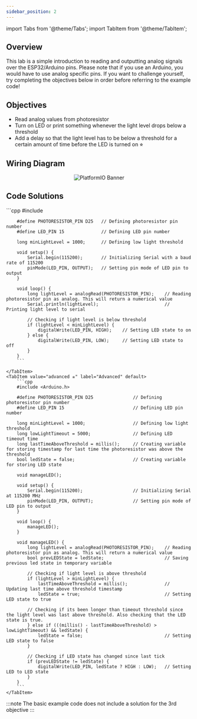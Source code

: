 ```yaml
---
sidebar_position: 2
---
```


import Tabs from '@theme/Tabs';
import TabItem from '@theme/TabItem';

## Overview
This lab is a simple introduction to reading and outputting analog signals over the ESP32/Arduino pins. Please note that if you use an Arduino, you would have to use analog specific pins. If you want to challenge yourself, try completing the objectives below in order before referring to the example code!


## Objectives
- Read analog values from photoresistor
- Turn on LED or print something whenever the light level drops below a threshold
- Add a delay so that the light level has to be below a threshold for a certain amount of time before the LED is turned on ⭐︎


## Wiring Diagram

<p align="center">
  <img src="/Atlas/img/LAB-AnalogIO.png" alt="PlatformIO Banner"/>
</p>

## Code Solutions
<Tabs>
    <TabItem value="basic" label="Basic" default>
        ```cpp
        #include <Arduino.h>

        #define PHOTORESISTOR_PIN D25   // Defining photoresistor pin number
        #define LED_PIN 15              // Defining LED pin number

        long minLightLevel = 1000;      // Defining low light threshold

        void setup() {
            Serial.begin(115200);       // Initializing Serial with a baud rate of 115200
            pinMode(LED_PIN, OUTPUT);   // Setting pin mode of LED pin to output
        }

        void loop() {
            long lightLevel = analogRead(PHOTORESISTOR_PIN);    // Reading photoresistor pin as analog. This will return a numerical value
            Serial.println(lightLevel);                         // Printing light level to serial 

            // Checking if light level is below threshold
            if (lightLevel < minLightLevel) { 
                digitalWrite(LED_PIN, HIGH);    // Setting LED state to on
            } else {
                digitalWrite(LED_PIN, LOW);     // Setting LED state to off
            }
        }
        ```

    </TabItem>
    <TabItem value="advanced ⭐︎" label="Advanced" default>
        ```cpp
        #include <Arduino.h>

        #define PHOTORESISTOR_PIN D25               // Defining photoresistor pin number
        #define LED_PIN 15                          // Defining LED pin number

        long minLightLevel = 1000;                  // Defining low light threshold
        long lowLightTimeout = 5000;                // Defining LED timeout time
        long lastTimeAboveThreshold = millis();     // Creating variable for storing timestamp for last time the photoresistor was above the threshold
        bool ledState = false;                      // Creating variable for storing LED state

        void manageLED();

        void setup() {
            Serial.begin(115200);                   // Initializing Serial at 115200 MHz
            pinMode(LED_PIN, OUTPUT);               // Setting pin mode of LED pin to output
        }

        void loop() {
            manageLED();
        }

        void manageLED() {
            long lightLevel = analogRead(PHOTORESISTOR_PIN);    // Reading photoresistor pin as analog. This will return a numerical value
            bool prevLEDState = ledState;                       // Saving previous led state in temporary variable

            // Checking if light level is above threshold
            if (lightLevel > minLightLevel) {
                lastTimeAboveThreshold = millis();              // Updating last time above threshold timestamp
                ledState = true;                                // Setting LED state to true
            
            // Checking if its been longer than timeout threshold since the light level was last above threshold. Also checking that the LED state is true.
            } else if (((millis() - lastTimeAboveThreshold) > lowLightTimeout) && ledState) {
                ledState = false;                               // Setting LED state to false 
            }

            // Checking if LED state has changed since last tick
            if (prevLEDState != ledState) {
                digitalWrite(LED_PIN, ledState ? HIGH : LOW);   // Setting LED to LED state
            }
        }
        ```
    </TabItem>
</Tabs>

:::note
    The basic example code does not include a solution for the 3rd objective 
:::